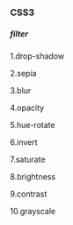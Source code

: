 ### CSS3

##### filter

1.drop-shadow

2.sepia

3.blur

4.opacity

5.hue-rotate

6.invert

7.saturate

8.brightness

9.contrast

10.grayscale
